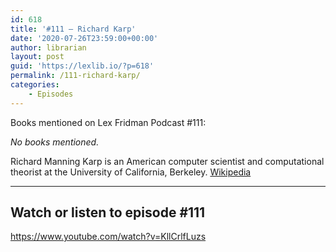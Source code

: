 ```yaml
---
id: 618
title: '#111 – Richard Karp'
date: '2020-07-26T23:59:00+00:00'
author: librarian
layout: post
guid: 'https://lexlib.io/?p=618'
permalink: /111-richard-karp/
categories:
    - Episodes
---
```


Books mentioned on Lex Fridman Podcast #111:

*No books mentioned.*

<!--more-->

Richard Manning Karp is an American computer scientist and computational theorist at the University of California, Berkeley. [Wikipedia](https://en.wikipedia.org/wiki/Richard_M._Karp)

- - - - - -

## Watch or listen to episode #111

<https://www.youtube.com/watch?v=KllCrlfLuzs>